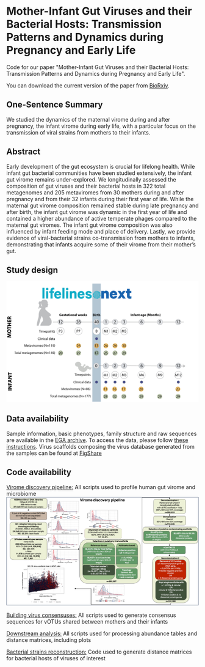 # Mother-Infant Gut Viruses and their Bacterial Hosts: Transmission Patterns and Dynamics during Pregnancy and Early Life

Code for our paper "Mother-Infant Gut Viruses and their Bacterial Hosts: Transmission Patterns and Dynamics during Pregnancy and Early Life".

You can download the current version of the paper from [BioRxiv](https://doi.org/10.1101/2023.08.21.554108).

## One-Sentence Summary
We studied the dynamics of the maternal virome during and after pregnancy, the infant virome during early life, with a particular focus on the transmission of viral strains from mothers to their infants. 

## Abstract
Early development of the gut ecosystem is crucial for lifelong health. While infant gut bacterial communities have been studied extensively, the infant gut virome remains under-explored. We longitudinally assessed the composition of gut viruses and their bacterial hosts in 322 total metagenomes and 205 metaviromes from 30 mothers during and after pregnancy and from their 32 infants during their first year of life. While the maternal gut virome composition remained stable during late pregnancy and after birth, the infant gut virome was dynamic in the first year of life and contained a higher abundance of active temperate phages compared to the maternal gut viromes. The infant gut virome composition was also influenced by infant feeding mode and place of delivery. Lastly, we provide evidence of viral-bacterial strains co-transmission from mothers to infants, demonstrating that infants acquire some of their virome from their mother’s gut.

## Study design
![](LLNEXT_Pilot_study_design.png)

## Data availability
Sample information, basic phenotypes, family structure and raw sequences are available in the [EGA archive](https://ega-archive.org/studies/EGAS00001005969). To access the data, please follow [these instructions](https://github.com/GRONINGEN-MICROBIOME-CENTRE/LLNEXT_pilot/blob/main/Data_Access_EGA.md).
Virus scaffolds composing the virus database generated from the samples can be found at [FigShare](https://doi.org/10.6084/m9.figshare.23926593)

## Code availability
[Virome discovery pipeline:](https://github.com/GRONINGEN-MICROBIOME-CENTRE/LLNEXT_pilot/tree/main/Virome_discovery)
All scripts used to profile human gut virome and microbiome
![](Virome_discovery/VirusDiscovery_scheme.png)



[Building virus consensuses:](https://github.com/GRONINGEN-MICROBIOME-CENTRE/LLNEXT_pilot/tree/main/Viral_alignments)
All scripts used to generate consensus sequences for vOTUs shared between mothers and their infants

[Downstream analysis:](https://github.com/GRONINGEN-MICROBIOME-CENTRE/LLNEXT_pilot/tree/main/Downstream_analysis)
All scripts used for processing abundance tables and distance matrices, including plots

[Bacterial strains reconstruction:](https://github.com/GRONINGEN-MICROBIOME-CENTRE/LLNEXT_pilot/blob/main/bacterial_strain_reconstruction_Strainphlan_4.md)
Code used to generate distance matrices for bacterial hosts of viruses of interest
